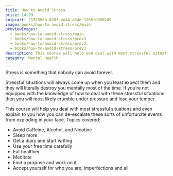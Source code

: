 ```yaml
---
title: How to Avoid Stress
price: 14.99
snipcart: 2192586b-6283-4e44-a54e-1265fd058249
image: books/how-to-avoid-stress/main
previewImages:
  - books/how-to-avoid-stress/main
  - books/how-to-avoid-stress/prev1
  - books/how-to-avoid-stress/prev2
  - books/how-to-avoid-stress/prev3
description: This course will help you deal with most stressful situations and even explain to you how you can de-escalate these sorts of unfortunate events from exploding in your face.
category: Mental Health
---
```


Stress is something that nobody can avoid forever.

Stressful situations will always come up when you least expect them and they will literally destroy you mentally most of the time. If you’re not equipped with the knowledge of how to deal with these stressful situations then you will most likely crumble under pressure and lose your temper.

This course will help you deal with most stressful situations and even explain to you how you can de-escalate these sorts of unfortunate events from exploding in your face.
Topics covered:

- Avoid Caffeine, Alcohol, and Nicotine
- Sleep more
- Get a diary and start writing
- Use your free time carefully
- Eat healthier
- Meditate
- Find a purpose and work on it
- Accept yourself for who you are; imperfections and all
